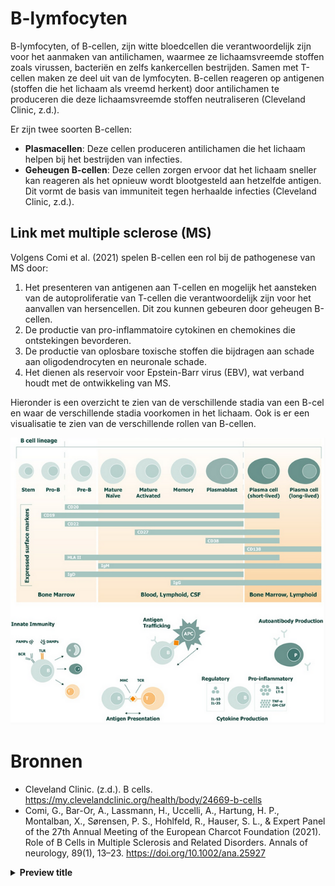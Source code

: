 # B-lymfocyten

B-lymfocyten, of B-cellen, zijn witte bloedcellen die verantwoordelijk zijn voor het aanmaken van antilichamen, waarmee ze lichaamsvreemde stoffen zoals virussen, bacteriën en zelfs kankercellen bestrijden. Samen met T-cellen maken ze deel uit van de lymfocyten. B-cellen reageren op antigenen (stoffen die het lichaam als vreemd herkent) door antilichamen te produceren die deze lichaamsvreemde stoffen neutraliseren (Cleveland Clinic, z.d.). 

Er zijn twee soorten B-cellen: 

- **Plasmacellen**: Deze cellen produceren antilichamen die het lichaam helpen bij het bestrijden van infecties. 
- **Geheugen B-cellen**: Deze cellen zorgen ervoor dat het lichaam sneller kan reageren als het opnieuw wordt blootgesteld aan hetzelfde antigen. Dit vormt de basis van immuniteit tegen herhaalde infecties (Cleveland Clinic, z.d.). 

## Link met multiple sclerose (MS)
Volgens Comi et al. (2021) spelen B-cellen een rol bij de pathogenese van MS door: 

1. Het presenteren van antigenen aan T-cellen en mogelijk het aansteken van de autoproliferatie van T-cellen die verantwoordelijk zijn voor het aanvallen van hersencellen. Dit zou kunnen gebeuren door geheugen B-cellen. 
2. De productie van pro-inflammatoire cytokinen en chemokines die ontstekingen bevorderen. 
3. De productie van oplosbare toxische stoffen die bijdragen aan schade aan oligodendrocyten en neuronale schade. 
4. Het dienen als reservoir voor Epstein-Barr virus (EBV), wat verband houdt met de ontwikkeling van MS. 

Hieronder is een overzicht te zien van de verschillende stadia van een B-cel en waar de verschillende stadia voorkomen in het lichaam. Ook is er een visualisatie te zien van de verschillende rollen van B-cellen.

![Visualisatie van stadia, functie en locatie van B-cellen (Comi et al. 2021).](images/b_cel_overzicht.PNG)


# Bronnen
- Cleveland Clinic. (z.d.). B cells. https://my.clevelandclinic.org/health/body/24669-b-cells
- Comi, G., Bar-Or, A., Lassmann, H., Uccelli, A., Hartung, H. P., Montalban, X., Sørensen, P. S., Hohlfeld, R., Hauser, S. L., & Expert Panel of the 27th Annual Meeting of the European Charcot Foundation (2021). Role of B Cells in Multiple Sclerosis and Related Disorders. Annals of neurology, 89(1), 13–23. https://doi.org/10.1002/ana.25927


<details>
<summary><b>Preview title</b></summary>

_Markdown is valid, but add empty lines to separate from the HTML tags._

- Bullet
- Points

</details>
